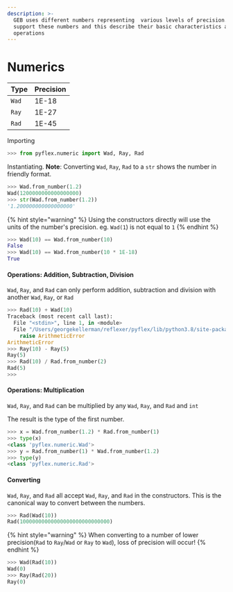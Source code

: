 ```yaml
---
description: >-
  GEB uses different numbers representing  various levels of precision. Pyflex
  support these numbers and this describe their basic characteristics and
  operations
---
```


# Numerics

| Type | Precision |
| :--- | :--- |
| `Wad` | 1E-18 |
| `Ray` | 1E-27 |
| `Rad` | 1E-45 |

Importing

```python
>>> from pyflex.numeric import Wad, Ray, Rad
```

Instantiating. **Note**:  Converting `Wad`, `Ray`, `Rad` to a `str` shows the number in friendly format.

```python
>>> Wad.from_number(1.2)
Wad(1200000000000000000)
>>> str(Wad.from_number(1.2))
'1.200000000000000000'
```

{% hint style="warning" %}
Using the constructors directly will use the units of the number's precision.  eg. `Wad(1`\) is not equal to `1`
{% endhint %}

```python
>>> Wad(10) == Wad.from_number(10)
False
>>> Wad(10) == Wad.from_number(10 * 1E-18)
True
```

#### Operations: Addition, Subtraction, Division

`Wad`, `Ray`, and `Rad` can only perform addition, subtraction and division with another `Wad`, `Ray`, or `Rad`

```python
>>> Rad(10) + Wad(10)
Traceback (most recent call last):
  File "<stdin>", line 1, in <module>
  File "/Users/georgekellerman/reflexer/pyflex/lib/python3.8/site-packages/pyflex/numeric.py", line 320, in __add__
    raise ArithmeticError
ArithmeticError
>>> Ray(10) - Ray(5)
Ray(5)
>>> Rad(10) / Rad.from_number(2)
Rad(5)
>>> 

```

#### Operations: Multiplication

`Wad`, `Ray`, and `Rad`  can be multiplied by any `Wad`, `Ray`, and `Rad`  and `int`

The result is the type of the first number.

```python
>>> x = Wad.from_number(1.2) * Rad.from_number(1)
>>> type(x)
<class 'pyflex.numeric.Wad'>
>>> y = Rad.from_number(1) * Wad.from_number(1.2)
>>> type(y)
<class 'pyflex.numeric.Rad'>
```

#### Converting

`Wad`, `Ray`, and `Rad` all accept `Wad`, `Ray`, and `Rad` in the constructors. This is the canonical way to convert between the numbers.

```python
>>> Rad(Wad(10))
Rad(10000000000000000000000000000)
```

{% hint style="warning" %}
When converting to a number of lower precision\(`Rad` to `Ray`/`Wad` or `Ray` to `Wad`\), loss of precision will occur!
{% endhint %}

```python
>>> Wad(Rad(10))
Wad(0)
>>> Ray(Rad(20))
Ray(0)
```



